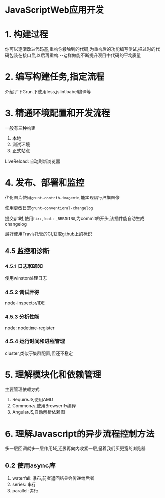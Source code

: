 # JavaScriptWeb应用开发

# 1. 构建过程

你可以逐渐改进代码基,重构你接触到的代码,为重构后的功能编写测试,把过时的代码包装在接口里,以后再重构.--这样做能不断提升项目中代码的平均质量

# 2. 编写构建任务,指定流程

介绍了下Grunt下使用less,jslint,babel编译等

# 3. 精通环境配置和开发流程

一般有三种构建

1. 本地
2. 测试环境
3. 正式站点

LiveReload: 自动刷新浏览器

# 4. 发布、部署和监控

优化图片使用`grunt-contrib-imagemin`,能实现隔行扫描图像

使用更改日志`grunt-conventional-changelog`

提交git时,使用`fix:`,`feat: `,`BREAKING`,为commit的开头,该插件能自动生成changelog

最好使用Travis托管的CI,获取github上的标识

## 4.5 监控和诊断

### 4.5.1 日志和通知

使用winston处理日志

### 4.5.2 调试弄得

node-inspector/IDE

### 4.5.3 分析性能

node: nodetime-register

### 4.5.4 运行时间和进程管理

cluster,类似于集群配置,但还不稳定

# 5. 理解模块化和依赖管理

主要管理依赖方式

1. RequireJS,使用AMD
2. CommonJs,使用Browserify编译
3. AngularJS,自动解析依赖图

# 6. 理解Javascript的异步流程控制方法

多一层回调就多一层作用域,还要再向内收紧一层,逼着我们买更宽的浏览器

## 6.2 使用async库

1. waterfall: 瀑布,前者返回结果会传递给后者
2. series: 串行
3. parallel: 并行

